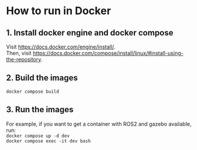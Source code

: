 # How to run in Docker
## 1. Install docker engine and docker compose
Visit <a>https://docs.docker.com/engine/install/</a>.<br>
Then, visit <a>https://docs.docker.com/compose/install/linux/#install-using-the-repository</a>.

## 2. Build the images
```docker compose build```
## 3. Run the images
For example, if you want to get a container with ROS2 and gazebo available, run:<br>
```docker compose up -d dev``` <br>
```docker compose exec -it dev bash```
